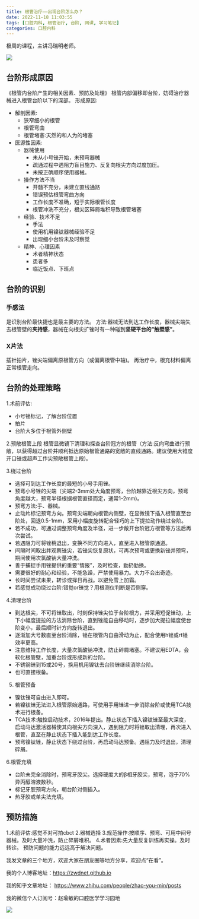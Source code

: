 ```yaml
---
title: 根管治疗——出现台阶怎么办？
date: 2022-11-18 11:03:55
tags: [口腔内科, 根管治疗, 台阶, 网课, 学习笔记]
categories: 口腔内科
---
```

极周的课程，主讲冯瑞明老师。

![](https://zymblog-1258069789.cos.ap-chengdu.myqcloud.com/blog0332-gap/01.jpg)

## 台阶形成原因
《根管内台阶产生的相关因素、预防及处理》
根管内部偏移即台阶，妨碍治疗器械进入根管台阶以下的深部。
形成原因:
- 解剖因素:
    - 狭窄细小的根管
    - 根管弯曲
    - 根管堵塞:天然的和人为的堵塞
- 医源性因素:
    - 器械使用
        - 未从小号锉开始，未预弯器械
        - 疏通过程中遇阻力盲目施力、反复向根尖方向过度加压。
        - 未按正确顺序使用器械。
    - 操作方法不当
        - 开髓不充分，未建立直线通路
        - 错误预估根管弯曲方向
        - 工作长度不准确，短于实际根管长度
        - 根管冲洗不充分，根尖区碎屑堆积导致根管堵塞
    - 经验、技术不足
        - 手法
        - 使用机用镍钛器械经验不足
        - 出现细小台阶未及时察觉
    - 精神、心理因素
        - 术者精神状态
        - 患者多
        - 临近饭点、下班点

## 台阶的识别
### 手感法
是识别台阶最快捷也是最主要的方法。
方法:器械无法到达工作长度，器械尖端失去根管壁的**夹持感**，器械在向根尖扩锉时有一种碰到**坚硬平台的“触壁感”**。
### X片法
插针拍片，锉尖端偏离原根管方向（或偏离根管中轴)。
再治疗中，根充材料偏离正常根管走向。

## 台阶的处理策略
1.术前评估:
- 小号锉标记，了解台阶位置
- 拍片
- 台阶大多位于根管外侧壁

2.预敞根管上段
根管显微镜下清理和探查台阶冠方的根管（方法:反向弯曲进行预敞，以获得超过台阶并顺利抵达原始根管通路的宽敞的直线通路。建议使用大锥度开口锉或超声工作尖预敞根管上段)。

3.绕过台阶
- 选择可到达工作长度的最短的小号手用锉。
- 预弯小号锉的尖端（尖端2-3mm处大角度预弯，台阶越靠近根尖方向，预弯角度越大，预弯半径根据根管直径而定，通常1-2mm)。
- 预弯方法:手、器械。
- 止动片标记预弯方向。预弯尖端朝向根管内侧壁，在显微镜下插入根管直至台阶处，回退0.5-1mm，采用小幅度旋转配合轻巧的上下提拉动作绕过台阶。
- 若不成功，可通过调整预弯角度及半径，进一步敞开台阶冠方根管等方法后再次尝试。
- 若遇阻力可将锉稍退出，变换不同方向进入，直至进入根管原通道。
- 间隔时间取出并观察锉尖，若锉尖恢复原状，可再次预弯或更换新锉并预弯，期间使用次氯酸钠大量冲洗。
- 善于捕捉手用锉提供的重要“情报”，及时检查，勤扔勤换。
- 需要很好的耐心和经验，不能急躁，严禁使用暴力。大力不会出奇迹。
- 长时间尝试未果，转诊或择日再战。以避免雪上加霜。
- 若感觉成功绕过台阶:错觉or锉觉？用根测仪判断是否侧穿。

4.清理台阶
- 到达根尖，不可将锉取出，时刻保持锉尖位于台阶根方，并采用短促锉动，上下小幅度提拉的方法消除台阶，直到锉能自由移动时，逐步加大提拉幅度使台阶变小，最后顺时针方向旋转退出。
- 逐渐加大号数直至台阶消除，锉在根管内自由滑动为止，配合使用h锉或rt锉效率更高。
- 注意维持工作长度，大量次氯酸钠冲洗，防止碎屑堵塞。不建议用EDTA，会软化根管壁，加重台阶或形成新的台阶。
- 不锈钢锉到15或20号，换用机用镍钛去台阶锉继续消除台阶。
- 也可直接根备。

5. 根管预备
- 镍钛锉可自由进入即可。
- 若镍钛锉无法进入根管原始通路，可使用手用锉进一步消除台阶或使用TCA技术进行根备。
- TCA技术:触控启动技术，2016年提出。静止状态下插入镍钛锉至最大深度，启动马达激活器械使其向根尖方向深入，遇到阻力时将锉取出清理，再次进入根管，直至在静止状态下插入能到达工作长度。
- 预弯镍钛锉，静止状态下绕过台阶，再启动马达预备。遇阻力及时退出，清理碎屑。

6.根管充填
- 台阶未完全消除时，预弯牙胶尖。选择硬度大的β相牙胶尖，预弯，泡于70%异丙醇溶液数秒。
- 标记牙胶预弯方向，朝台阶对侧插入。
- 热牙胶或单尖法充填。

## 预防措施
1.术前评估:感觉不对可拍cbct
2.器械选择
3.规范操作:按顺序、预弯、可用中间号器械。及时大量冲洗，防止碎屑堆积。
4.术者因素:先大量反复训练再实操。及时转诊。
预防问题的能力远远高于解决问题。



我发文章的三个地方，欢迎大家在朋友圈等地方分享，欢迎点“在看”。

我的个人博客地址：https://zwdnet.github.io

我的知乎文章地址： https://www.zhihu.com/people/zhao-you-min/posts

我的微信个人订阅号：赵瑜敏的口腔医学学习园地

![](https://zymblog-1258069789.cos.ap-chengdu.myqcloud.com/other/wx.jpg)
